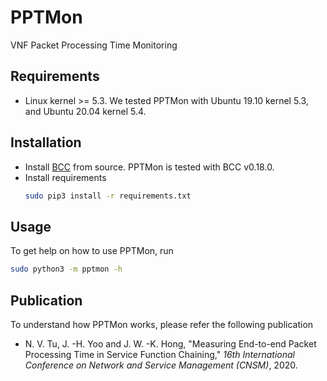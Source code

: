 # PPTMon
VNF Packet Processing Time Monitoring

## Requirements
- Linux kernel >= 5.3. We tested PPTMon with Ubuntu 19.10 kernel 5.3, and Ubuntu 20.04 kernel 5.4.

## Installation
- Install [BCC](https://github.com/iovisor/bcc) from source. PPTMon is tested with BCC v0.18.0.
- Install requirements
    ```bash
    sudo pip3 install -r requirements.txt
    ```

## Usage
To get help on how to use PPTMon, run
```bash
sudo python3 -m pptmon -h
```

## Publication
To understand how PPTMon works, please refer the following publication
- N. V. Tu, J. -H. Yoo and J. W. -K. Hong, "Measuring End-to-end Packet Processing Time in Service Function Chaining," *16th International Conference on Network and Service Management (CNSM)*, 2020.


